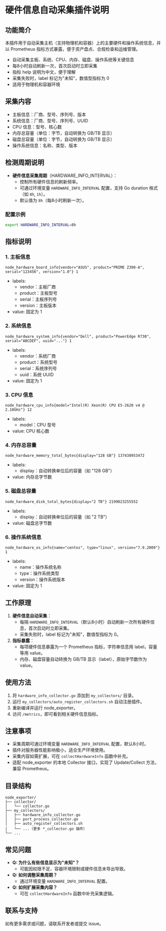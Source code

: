 # 硬件信息自动采集插件说明

## 功能简介

本插件用于自动采集主机（支持物理机和容器）上的主要硬件和操作系统信息，并以 Prometheus 指标方式暴露，便于资产盘点、合规检查和运维管理。

- 自动采集主板、系统、CPU、内存、磁盘、操作系统等关键信息
- 每8小时自动刷新一次，首次启动时立即采集
- 指标 help 说明为中文，便于理解
- 采集失败时，label 标记为"未知"，数值型指标为 0
- 适用于物理机和容器环境

## 采集内容

- 主板信息：厂商、型号、序列号、版本
- 系统信息：厂商、型号、序列号、UUID
- CPU 信息：型号、核心数
- 内存总容量（单位：字节，自动转换为 GB/TB 显示）
- 磁盘总容量（单位：字节，自动转换为 GB/TB 显示）
- 操作系统信息：名称、类型、版本

## 检测周期说明

- **硬件信息采集周期**（HARDWARE_INFO_INTERVAL）：
  - 控制所有硬件信息的刷新频率。
  - 可通过环境变量 `HARDWARE_INFO_INTERVAL` 配置，支持 Go duration 格式（如 `8h`, `1h`）。
  - 默认值为 `8h`（每8小时刷新一次）。

### 配置示例

```sh
export HARDWARE_INFO_INTERVAL=8h
```

## 指标说明

### 1. 主板信息
```
node_hardware_board_info{vendor="ASUS", product="PRIME Z390-A", serial="123456", version="1.0"} 1
```
- labels:
  - vendor：主板厂商
  - product：主板型号
  - serial：主板序列号
  - version：主板版本
- value: 固定为 1

### 2. 系统信息
```
node_hardware_system_info{vendor="Dell", product="PowerEdge R730", serial="ABCDEF", uuid="..."} 1
```
- labels:
  - vendor：系统厂商
  - product：系统型号
  - serial：系统序列号
  - uuid：系统 UUID
- value: 固定为 1

### 3. CPU 信息
```
node_hardware_cpu_info{model="Intel(R) Xeon(R) CPU E5-2620 v4 @ 2.10GHz"} 12
```
- labels:
  - model：CPU 型号
- value: CPU 核心数

### 4. 内存总容量
```
node_hardware_memory_total_bytes{display="128 GB"} 137438953472
```
- labels:
  - display：自动转换单位后的容量（如 "128 GB"）
- value: 内存总字节数

### 5. 磁盘总容量
```
node_hardware_disk_total_bytes{display="2 TB"} 2199023255552
```
- labels:
  - display：自动转换单位后的容量（如 "2 TB"）
- value: 磁盘总字节数

### 6. 操作系统信息
```
node_hardware_os_info{name="centos", type="linux", version="7.9.2009"} 1
```
- labels:
  - name：操作系统名称
  - type：操作系统类型
  - version：操作系统版本
- value: 固定为 1

## 工作原理

1. **硬件信息自动采集**：
   - 每隔 `HARDWARE_INFO_INTERVAL`（默认8小时）自动刷新一次所有硬件信息，首次启动时立即采集。
   - 采集失败时，label 标记为"未知"，数值型指标为 0。
2. **指标暴露**：
   - 每项硬件信息暴露为一个 Prometheus 指标，字符串信息用 label，容量等用 value。
   - 内存、磁盘容量自动转换为 GB/TB 显示（label），原始字节数作为 value。

## 使用方法

1. 将 `hardware_info_collector.go` 添加到 `my_collectors/` 目录。
2. 运行 `my_collectors/auto_register_collectors.sh` 自动注册插件。
3. 重新编译并运行 node_exporter。
4. 访问 `/metrics`，即可看到相关硬件信息指标。

## 注意事项

- 采集周期可通过环境变量 `HARDWARE_INFO_INTERVAL` 配置，默认8小时。
- 插件对服务器性能影响极小，适合生产环境使用。
- 采集内容如需扩展，可在 `collectHardwareInfo` 函数中补充。
- 适配 node_exporter 的本地 Collector 接口，实现了 Update/Collect 方法，兼容 Prometheus。

## 目录结构

```
node_exporter/
├── collector/
│   └── collector.go
├── my_collectors/
│   ├── hardware_info_collector.go
│   ├── port_process_collector.go
│   ├── auto_register_collectors.sh
│   └── ...（更多 *_collector.go 插件）
└── ...
```

## 常见问题

- **Q: 为什么有些信息显示为"未知"？**
  - 可能因权限不足、容器环境限制或硬件信息未导出导致。
- **Q: 如何调整采集周期？**
  - 通过环境变量 `HARDWARE_INFO_INTERVAL` 配置。
- **Q: 如何扩展采集内容？**
  - 可在 `collectHardwareInfo` 函数中补充采集逻辑。

## 联系与支持

如有更多需求或问题，请联系开发者或提交 issue。 